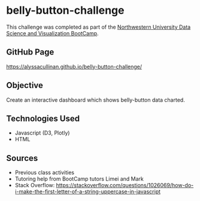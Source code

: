 # belly-button-challenge

 This challenge was completed as part of the [Northwestern University Data Science and Visualization BootCamp](https://bootcamp.northwestern.edu/data/).

## GitHub Page
https://alyssacullinan.github.io/belly-button-challenge/


## Objective
Create an interactive dashboard which shows belly-button data charted. 

## Technologies Used
* Javascript (D3, Plotly)
* HTML

## Sources
* Previous class activities
* Tutoring help from BootCamp tutors Limei and Mark
* Stack Overflow: https://stackoverflow.com/questions/1026069/how-do-i-make-the-first-letter-of-a-string-uppercase-in-javascript


